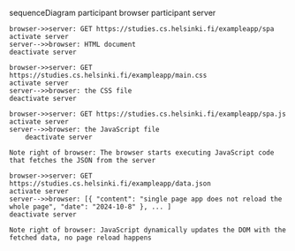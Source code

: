 sequenceDiagram
    participant browser
    participant server

    browser->>server: GET https://studies.cs.helsinki.fi/exampleapp/spa
    activate server
    server-->>browser: HTML document 
    deactivate server

    browser->>server: GET https://studies.cs.helsinki.fi/exampleapp/main.css
    activate server
    server-->>browser: the CSS file
    deactivate server

    browser->>server: GET https://studies.cs.helsinki.fi/exampleapp/spa.js
    activate server
    server-->>browser: the JavaScript file 
        deactivate server

    Note right of browser: The browser starts executing JavaScript code that fetches the JSON from the server 

    browser->>server: GET https://studies.cs.helsinki.fi/exampleapp/data.json
    activate server
    server-->>browser: [{ "content": "single page app does not reload the whole page", "date": "2024-10-8" }, ... ]
    deactivate server

    Note right of browser: JavaScript dynamically updates the DOM with the fetched data, no page reload happens